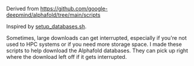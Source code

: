 Derived from https://github.com/google-deepmind/alphafold/tree/main/scripts

Inspired by [setup_databases.sh](https://raw.githubusercontent.com/sokrypton/ColabFold/main/setup_databases.sh).

Sometimes, large downloads can get interrupted, especially if you're not used to HPC systems or if you need more storage space. I made these scripts to help download the Alphafold databases. They can pick up right where the download left off if it gets interrupted.
